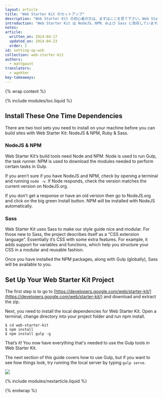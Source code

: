 ```yaml
---
layout: article
title: "Web Starter Kit のセットアップ"
description: "Web Starter Kit の初心者の方は、まずはここを見て下さい。Web Starter Kit を使いはじめるための近道はここにあります。"
introduction: "Web Starter Kit は NodeJS、NPM、および Sass に依存しています。一度マシンにセットアップしてしまえば、Web Starter Kit に必要な環境は整ったと言えます。"
notes:
article:
  written_on: 2014-04-17
  updated_on: 2014-04-23
  order: 1
id: setting-up-wsk
collection: web-starter-kit
authors:
  - mattgaunt
translators:
  - agektmr
key-takeaways:
---
```


{% wrap content %}

{% include modules/toc.liquid %}

## Install These One Time Dependencies

There are two tool sets you need to install on your machine before you can build
sites with Web Starter Kit: NodeJS & NPM, Ruby & Sass.

### NodeJS & NPM

Web Starter Kit’s build tools need Node and NPM. Node is used to run Gulp, the
task runner. NPM is used to download the modules needed to perform certain tasks
in Gulp.

If you aren’t sure if you have NodeJS and NPM, check by opening a terminal and
running `node -v`. If Node responds, check the version matches the current version
on NodeJS.org.

If you don’t get a response or have an old version then go to NodeJS.org and
click on the big green Install button. NPM will be installed with NodeJS
automatically.

### Sass

Web Starter Kit uses Sass to make our style guide nice and modular. For those 
new to Sass, the project describes itself as a “CSS extension language”. 
Essentially it’s CSS with some extra features. For example, it adds support for 
variables and functions, which help you structure your CSS in a modular and 
reusable fashion.

Once you have installed the NPM packages, along with Gulp (globally), Sass will 
be available to you.

## Set Up Your Web Starter Kit Project

The first step is to go to [https://developers.google.com/web/starter-kit/](https://developers.google.com/web/starter-kit/)
and download and extract the zip.

Next, you need to install the local dependencies for Web Starter Kit. Open a
terminal, change directory into your project folder and run npm install.

    $ cd web-starter-kit
    $ npm install
    $ npm install gulp -g

That’s it! You now have everything that's needed to use the Gulp tools in Web Starter
Kit.

The next section of this guide covers how to use Gulp, but if you want to see
how things look, try running the local server by typing `gulp serve`.

<img src="images/wsk-on-pixel-n5.png">

{% include modules/nextarticle.liquid %}

{% endwrap %}
